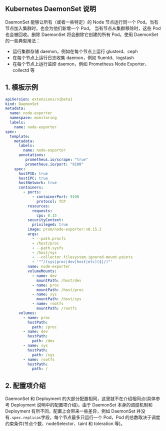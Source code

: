 ## Kubernetes DaemonSet 说明

DaemonSet 能够让所有（或者一些特定）的 Node 节点运行同一个 Pod。当有节点加入集群时，也会为他们新增一个 Pod。 当有节点从集群移除时，这些 Pod 也会被回收。删除 DaemonSet 将会删除它创建的所有 Pod。使用 DaemonSet 的一些典型用法：
- 运行集群存储 daemon，例如在每个节点上运行 glusterd、ceph
- 在每个节点上运行日志收集 daemon，例如 fluentd、logstash
- 在每个节点上运行监控 daemon，例如 Prometheus Node Exporter、collectd 等

## 1. 模板示例
```yml
apiVersion: extensions/v1beta1
kind: DaemonSet
metadata:
  name: node-exporter
  namespace: monitoring
  labels:
    name: node-exporter
spec:
  template:
    metadata:
      labels:
        name: node-exporter
      annotations:
         prometheus.io/scrape: "true"
         prometheus.io/port: "9100"
    spec:
      hostPID: true
      hostIPC: true
      hostNetwork: true
      containers:
        - ports:
            - containerPort: 9100
              protocol: TCP
          resources:
            requests:
              cpu: 0.15
          securityContext:
            privileged: true
          image: prom/node-exporter:v0.15.2
          args:
            - --path.procfs
            - /host/proc
            - --path.sysfs
            - /host/sys
            - --collector.filesystem.ignored-mount-points
            - '"^/(sys|proc|dev|host|etc)($|/)"'
          name: node-exporter
          volumeMounts:
            - name: dev
              mountPath: /host/dev
            - name: proc
              mountPath: /host/proc
            - name: sys
              mountPath: /host/sys
            - name: rootfs
              mountPath: /rootfs
      volumes:
        - name: proc
          hostPath:
            path: /proc
        - name: dev
          hostPath:
            path: /dev
        - name: sys
          hostPath:
            path: /sys
        - name: rootfs
          hostPath:
            path: /
```

## 2. 配置项介绍
DaemonSet 和 Deployment 的大部分配置相同，这里就不在介绍相同点(具体参考 Deployment 说明中的配置项介绍)。由于 DaemonSet 本身的调度机制和 Deployment 有所不同，配置上会带来一些差异，例如 DaemonSet 并没有`.spec.replicas`字段，每个节点最多只运行一个 Pod，Pod 的总数取决于调度约束条件(节点个数、nodeSelector、taint 和 toleration 等)。
